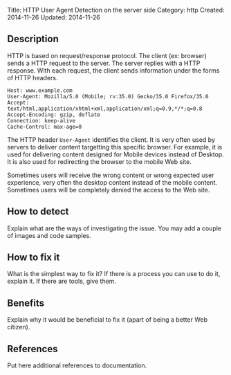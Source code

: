 Title: HTTP User Agent Detection on the server side
Category: http
Created: 2014-11-26
Updated: 2014-11-26

## Description

HTTP is based on request/response protocol. The client (ex: browser) sends a HTTP request to the server. The server replies with a HTTP response. With each request, the client sends information under the forms of HTTP headers.

    Host: www.example.com
    User-Agent: Mozilla/5.0 (Mobile; rv:35.0) Gecko/35.0 Firefox/35.0
    Accept: text/html,application/xhtml+xml,application/xml;q=0.9,*/*;q=0.8
    Accept-Encoding: gzip, deflate
    Connection: keep-alive
    Cache-Control: max-age=0

The HTTP header `User-Agent` identifies the client. It is very often used by servers to deliver content targetting this specific browser. For example, it is used for delivering content designed for Mobile devices instead of Desktop. It is also used for redirecting the browser to the mobile Web site.

Sometimes users will receive the wrong content or wrong expected user experience, very often the desktop content instead of the mobile content. Sometimes users will be completely denied the access to the Web site.

## How to detect
Explain what are the ways of investigating the issue. You may add a couple of images and code samples.

## How to fix it
What is the simplest way to fix it? If there is a process you can use to do it, explain it. If there are tools, give them.

## Benefits
Explain why it would be beneficial to fix it (apart of being a better Web citizen).

## References
Put here additional references to documentation.
